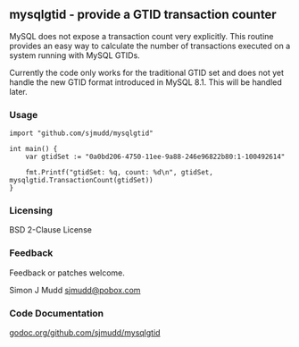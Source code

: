 ## mysqlgtid - provide a GTID transaction counter

MySQL does not expose a transaction count very explicitly.  This routine
provides an easy way to calculate the number of transactions executed
on a system running with MySQL GTIDs.

Currently the code only works for the traditional GTID set and does not
yet handle the new GTID format introduced in MySQL 8.1.  This will be
handled later.

### Usage

```
import "github.com/sjmudd/mysqlgtid"

int main() {
    var gtidSet := "0a0bd206-4750-11ee-9a88-246e96822b80:1-100492614"

    fmt.Printf("gtidSet: %q, count: %d\n", gtidSet, mysqlgtid.TransactionCount(gtidSet))
}
```

### Licensing

BSD 2-Clause License

### Feedback

Feedback or patches welcome.

Simon J Mudd
<sjmudd@pobox.com>

### Code Documentation
[godoc.org/github.com/sjmudd/mysqlgtid](http://godoc.org/github.com/sjmudd/mysqlgtid)

